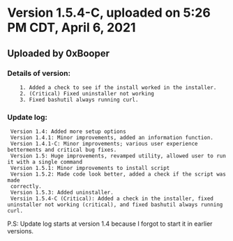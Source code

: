 # Version 1.5.4-C, uploaded on 5:26 PM CDT, April 6, 2021
## Uploaded by 0xBooper

### Details of version:
```
	1. Added a check to see if the install worked in the installer.
	2. (Critical) Fixed uninstaller not working
	3. Fixed bashutil always running curl.
```
### Update log:
```
 Version 1.4: Added more setup options
 Version 1.4.1: Minor improvements, added an information function.
 Version 1.4.1-C: Minor improvements; various user experience betterments and critical bug fixes.
 Version 1.5: Huge improvements, revamped utility, allowed user to run it with a single command
 Version 1.5.1: Minor improvements to install script
 Version 1.5.2: Made code look better, added a check if the script was made
 correctly.
 Version 1.5.3: Added uninstaller.
 Versiin 1.5.4-C (Critical): Added a check in the installer, fixed uninstaller not working (critical), and fixed bashutil always running curl.
```

P.S: Update log starts at version 1.4 because I forgot to start it in earlier versions.
